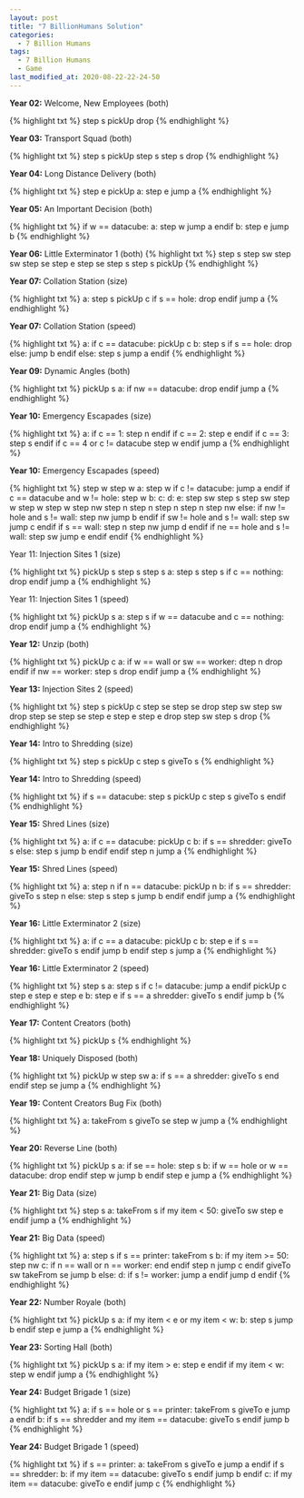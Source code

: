 ```yaml
---
layout: post
title: "7 BillionHumans Solution"
categories:
  - 7 Billion Humans
tags:
  - 7 Billion Humans
  - Game
last_modified_at: 2020-08-22-22-24-50
---
```


<strong>Year 02:</strong> Welcome, New Employees (both)

{% highlight txt %}
step s
pickUp
drop
{% endhighlight %}


<strong>Year 03:</strong> Transport Squad (both)

{% highlight txt %}
step s
pickUp
step s
step s
drop
{% endhighlight %}


<strong>Year 04:</strong> Long Distance Delivery (both)

{% highlight txt %}
step e
pickUp
a:
step e
jump a
{% endhighlight %}


<strong>Year 05:</strong> An Important Decision (both)

{% highlight txt %}
if w == datacube:
    a:
    step w
    jump a
endif
b:
step e
jump b
{% endhighlight %}


<strong>Year 06:</strong> Little Exterminator 1 (both)
{% highlight txt %}
step s
step sw
step sw
step se
step e
step se
step s
step s
pickUp
{% endhighlight %}


<strong>Year 07:</strong> Collation Station (size)

{% highlight txt %}
a:
step s
pickUp c
if s == hole:
    drop
endif
jump a
{% endhighlight %}


<strong>Year 07:</strong> Collation Station (speed)

{% highlight txt %}
a:
if c == datacube:
    pickUp c
    b:
    step s
    if s == hole:
      drop
    else:
      jump b
  endif
else:
    step s
    jump a
endif
{% endhighlight %}


<strong>Year 09:</strong> Dynamic Angles (both)

{% highlight txt %}
pickUp s
a:
if nw == datacube:
    drop
endif
jump a
{% endhighlight %}


<strong>Year 10:</strong> Emergency Escapades (size)

{% highlight txt %}
a:
if c == 1:
    step n
endif
if c == 2:
    step e
endif
if c == 3:
    step s
endif
if c == 4 or
   c != datacube
    step w
endif
jump a
{% endhighlight %}


<strong>Year 10:</strong> Emergency Escapades (speed)

{% highlight txt %}
step w
step w
a:
step w
if c != datacube:
    jump a
endif
if c == datacube and
   w != hole:
    step w
    b:
    c:
    d:
    e:
    step sw
    step s
    step sw
    step w
    step w
    step w
    step nw
    step n
    step n
    step n
    step n
    step nw
else:
    if nw != hole and
       s  != wall:
        step nw
    	jump b
    endif
    if sw != hole and
       s  != wall:
        step sw
    	jump c
    endif
    if s == wall:
    	step n
    	step nw
    	jump d
    endif
    if ne == hole and
       s  != wall:
        step sw
    	jump e
    endif
endif
{% endhighlight %}


<storng>Year 11:</strong> Injection Sites 1 (size)

{% highlight txt %}
pickUp s
step s
step s
a:
step s
step s
if c == nothing:
    drop
endif
jump a
{% endhighlight %}


<storng>Year 11:</strong> Injection Sites 1 (speed)

{% highlight txt %}
pickUp s
a:
step s
if w == datacube and
   c == nothing:
    drop
endif
jump a
{% endhighlight %}


<strong>Year 12:</strong> Unzip (both)

{% highlight txt %}
pickUp c
a:
if w == wall or
   sw == worker:
    dtep n
    drop
endif
if nw == worker:
    step s
    drop
endif
jump a
{% endhighlight %}


<strong>Year 13:</strong> Injection Sites 2 (speed)

{% highlight txt %}
step s
pickUp c
step se
step se
drop
step sw
step sw
drop
step se
step se
step e
step e
step e
drop
step sw
step s
drop
{% endhighlight %}


<strong>Year 14:</strong> Intro to Shredding (size)

{% highlight txt %}
step s
pickUp c
step s
giveTo s
{% endhighlight %}


<strong>Year 14:</strong> Intro to Shredding (speed)

{% highlight txt %}
if s == datacube:
    step s
    pickUp c
    step s
    giveTo s
endif
{% endhighlight %}


<strong>Year 15:</strong> Shred Lines (size)

{% highlight txt %}
a:
if c == datacube:
    pickUp c
    b:
    if s == shredder:
    	giveTo s
    else:
    	step s
    	jump b
    endif
endif
step n
jump a
{% endhighlight %}


<strong>Year 15:</strong> Shred Lines (speed)

{% highlight txt %}
a:
step n
if n == datacube:
    pickUp n
    b:
    if s == shredder:
        giveTo s
        step n
    else:
    	step s
    	step s
    	jump b
    endif
endif
jump a
{% endhighlight %}


<strong>Year 16:</strong> Little Exterminator 2 (size)

{% highlight txt %}
a:
if c == a datacube:
    pickUp c
    b:
    step e
    if s == shredder:
    	giveTo s
    endif
    jump b
endif
step s
jump a
{% endhighlight %}


<strong>Year 16:</strong> Little Exterminator 2 (speed)

{% highlight txt %}
step s
a:
step s
if c != datacube:
    jump a
endif
pickUp c
step e
step e
step e
b:
step e
if s == a shredder:
    giveTo s
endif
jump b
{% endhighlight %}


<strong>Year 17:</strong> Content Creators (both)

{% highlight txt %}
pickUp s
{% endhighlight %}


<strong>Year 18:</strong> Uniquely Disposed (both)

{% highlight txt %}
pickUp w
step sw
a:
if s == a shredder:
    giveTo s
    end
endif
step se
jump a
{% endhighlight %}


<strong>Year 19:</strong> Content Creators Bug Fix (both)

{% highlight txt %}
a:
takeFrom s
giveTo se
step w
jump a
{% endhighlight %}


<strong>Year 20:</strong> Reverse Line (both)

{% highlight txt %}
pickUp s
a:
if se == hole:
    step s
    b:
    if w == hole or
       w == datacube:
        drop
    endif
    step w
    jump b
endif
step e
jump a
{% endhighlight %}



<strong>Year 21:</strong> Big Data (size)

{% highlight txt %}
step s
a:
takeFrom s
if my item < 50:
    giveTo sw
    step e
endif
jump a
{% endhighlight %}


<strong>Year 21:</strong> Big Data (speed)

{% highlight txt %}
a:
step s
if s == printer:
    takeFrom s
    b:
    if my item >= 50:
    	step nw
    	c:
    	if n == wall or
    	   n == worker:
    	    end
    	endif
    	step n
    	jump c
    endif
    giveTo sw
    takeFrom se
    jump b
else:
    d:
    if s != worker:
    	jump a
    endif
    jump d
endif
{% endhighlight %}


<strong>Year 22:</strong> Number Royale (both)

{% highlight txt %}
pickUp s
a:
if my item < e or
   my item < w:
    b:
    step s
    jump b
endif
step e
jump a
{% endhighlight %}


<strong>Year 23:</strong> Sorting Hall (both)

{% highlight txt %}
pickUp s
a:
if my item > e:
    step e
endif
if my item < w:
    step w
endif
jump a
{% endhighlight %}


<strong>Year 24:</strong> Budget Brigade 1 (size)

{% highlight txt %}
a:
if s == hole or
   s == printer:
    takeFrom s
    giveTo e
    jump a
endif
b:
if s == shredder and
   my item == datacube:
    giveTo s
endif
jump b
{% endhighlight %}


<strong>Year 24:</strong> Budget Brigade 1 (speed)

{% highlight txt %}
if s == printer:
    a:
    takeFrom s
    giveTo e
    jump a
endif
if s == shredder:
    b:
    if my item == datacube:
    	giveTo s
    endif
    jump b
endif
c:
if my item == datacube:
    giveTo e
endif
jump c
{% endhighlight %}
